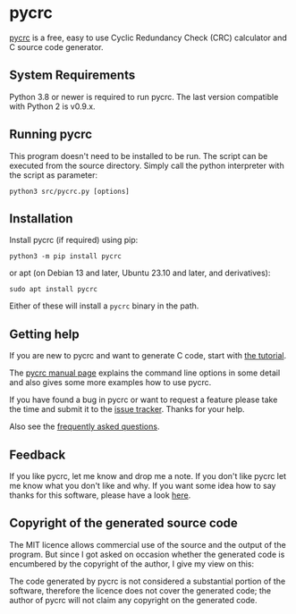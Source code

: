 pycrc
=====

[pycrc](https://pycrc.org) is a free, easy to use Cyclic Redundancy Check (CRC)
calculator and C source code generator.


System Requirements
-------------------

Python 3.8 or newer is required to run pycrc.
The last version compatible with Python 2 is v0.9.x.

Running pycrc
-------------

This program doesn't need to be installed to be run. The script can be
executed from the source directory.
Simply call the python interpreter with the script as parameter:

    python3 src/pycrc.py [options]

Installation
------------

Install pycrc (if required) using pip:

    python3 -m pip install pycrc

or apt (on Debian 13 and later, Ubuntu 23.10 and later, and
derivatives):

    sudo apt install pycrc

Either of these will install a `pycrc` binary in the path.


Getting help
------------

If you are new to pycrc and want to generate C code, start with
[the tutorial](https://pycrc.org/tutorial.html).

The [pycrc manual page](https://pycrc.org/pycrc.html) explains the command line
options in some detail and also gives some more examples how to use pycrc.

If you have found a bug in pycrc or want to request a feature please take the
time and submit it to the
[issue tracker](https://github.com/tpircher/pycrc/issues).
Thanks for your help.

Also see the [frequently asked questions](https://pycrc.org/faq.html).


Feedback
--------

If you like pycrc, let me know and drop me a note. If you don't like pycrc let
me know what you don't like and why.
If you want some idea how to say thanks for this software, please have a look
[here](https://www.tty1.net/say-thanks_en.html).


Copyright of the generated source code
--------------------------------------

The MIT licence allows commercial use of the source and the output of the
program. But since I got asked on occasion whether the generated code is
encumbered by the copyright of the author, I give my view on this:

The code generated by pycrc is not considered a substantial portion of the
software, therefore the licence does not cover the generated code; the
author of pycrc will not claim any copyright on the generated code.
